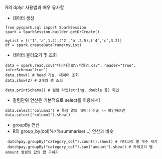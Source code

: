 R의 dplyr 사용법과 매우 유사함

- 데이터 생성
```
from pyspark.sql import SparkSession
spark = SparkSession.builder.getOrCreate()

myList = [('1','a',1.4),('2','b',2.5),('4','c',3.2)]
df = spark.createDataFrame(myList)
```

- 데이터 불러오기 및 조회

```
data = spark.read.csv("데이터경로\\파일명.csv", header="true", inferSchema="true")
data.show() # head 기능, 데이터 조회
data.show(2) # 2개의 행 조회

data.printSchema() # 컬럼 타입(string, double 등) 확인
```

- 칼럼단위 연산은 기본적으로 select를 이용해서!
```
data.select('column1') # 특정 열의 데이터 추출 -> 확인하려면 data.select('column1').show()
```

- groupBy 연산
- R의 group_by(col)%>%summarise(...) 연산과 비슷
```
 dutchpay.groupBy("category_col").count().show() # 카테고리 별 개수 세기
 dutchpay.groupBy("category_col").sum('amount').show() # 카테고리 별 amount 컬럼의 값의 합 구하기
```
